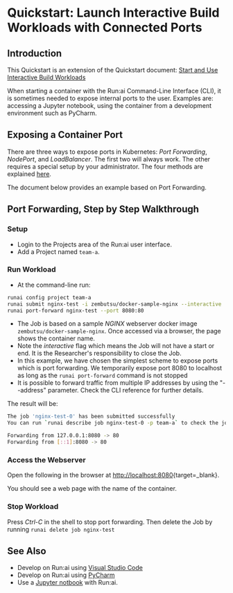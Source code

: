 # Quickstart: Launch Interactive Build Workloads with Connected Ports

## Introduction

 This Quickstart is an extension of the Quickstart document: [Start and Use Interactive Build Workloads](walkthrough-build.md) 

 When starting a container with the Run:ai Command-Line Interface (CLI), it is sometimes needed to expose internal ports to the user. Examples are: accessing a Jupyter notebook, using the container from a development environment such as PyCharm. 

## Exposing a Container Port

 There are three ways to expose ports in Kubernetes: _Port Forwarding_, _NodePort_, and _LoadBalancer_. The first two will always work. The other requires a special setup by your administrator. The four methods are explained [here](../../admin//config/allow-external-access-to-containers.md). 

 The document below provides an example based on Port Forwarding.


## Port Forwarding, Step by Step Walkthrough

### Setup

*  Login to the Projects area of the Run:ai user interface.
*  Add a Project named `team-a`.

### Run Workload

*   At the command-line run:

``` bash
runai config project team-a
runai submit nginx-test -i zembutsu/docker-sample-nginx --interactive
runai port-forward nginx-test --port 8080:80
```

*   The Job is based on a sample _NGINX_ webserver docker image `zembutsu/docker-sample-nginx`. Once accessed via a browser, the page shows the container name. 
*   Note the _interactive_ flag which means the Job will not have a start or end. It is the Researcher's responsibility to close the Job.  
*   In this example, we have chosen the simplest scheme to expose ports which is port forwarding. We temporarily expose port 8080 to localhost as long as the `runai port-forward` command is not stopped
*   It is possible to forward traffic from multiple IP addresses by using the "--address" parameter. Check the CLI reference for further details. 

The result will be:

``` bash
The job 'nginx-test-0' has been submitted successfully
You can run `runai describe job nginx-test-0 -p team-a` to check the job status

Forwarding from 127.0.0.1:8080 -> 80
Forwarding from [::1]:8080 -> 80
```

### Access the Webserver 

Open the following in the browser at [http://localhost:8080](http://localhost:8080){target=_blank}.

You should see a web page with the name of the container.

### Stop Workload

Press _Ctrl-C_ in the shell to stop port forwarding. Then delete the Job by running `runai delete job nginx-test`
## See Also

* Develop on Run:ai using [Visual Studio Code](../tools/dev-vscode.md)
* Develop on Run:ai using [PyCharm](../tools/dev-pycharm.md)
* Use a [Jupyter notbook](../tools/dev-jupyter.md) with Run:ai.

